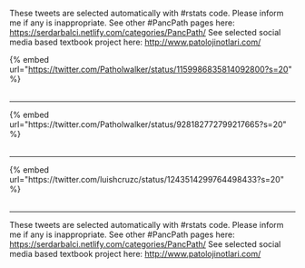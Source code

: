 

These tweets are selected automatically with #rstats code. Please inform me if any is inappropriate.
See other #PancPath pages here: https://serdarbalci.netlify.com/categories/PancPath/ 
See selected social media based textbook project here: http://www.patolojinotlari.com/

{% embed url="https://twitter.com/Patholwalker/status/1159986835814092800?s=20" %}<br>
<br>
<hr>
{% embed url="https://twitter.com/Patholwalker/status/928182772799217665?s=20" %}<br>
<br>
<hr>
{% embed url="https://twitter.com/luishcruzc/status/1243514299764498433?s=20" %}<br>
<br>
<hr>


These tweets are selected automatically with #rstats code. Please inform me if any is inappropriate.
See other #PancPath pages here: https://serdarbalci.netlify.com/categories/PancPath/ 
See selected social media based textbook project here: http://www.patolojinotlari.com/
